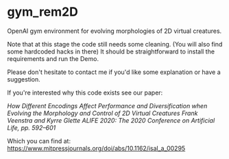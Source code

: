 # gym_rem2D
OpenAI gym environment for evolving morphologies of 2D virtual creatures. 

Note that at this stage the code still needs some cleaning. (You will also find some hardcoded hacks in there) It should be straightforward to install the requirements and run the Demo.

Please don't hesitate to contact me if you'd like some explanation or have a suggestion. 


If you're interested why this code exists see our paper:

*How Different Encodings Affect Performance and Diversification when Evolving the Morphology and Control of 2D Virtual Creatures
Frank Veenstra and Kyrre Glette
ALIFE 2020: The 2020 Conference on Artificial Life, pp. 592–601*

Which you can find at: https://www.mitpressjournals.org/doi/abs/10.1162/isal_a_00295 

